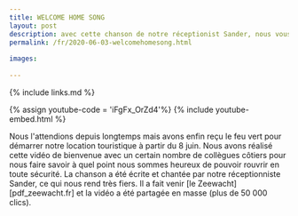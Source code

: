 ```yaml
---
title: WELCOME HOME SONG
layout: post
description: avec cette chanson de notre réceptionist Sander, nous vous souhaitons à nouveau la bienvenue
permalink: /fr/2020-06-03-welcomehomesong.html
    
images: 
    
---
```


{% include links.md %}

{% assign youtube-code = 'iFgFx_OrZd4'%}
{% include youtube-embed.html %}

Nous l'attendions depuis longtemps mais avons enfin reçu le feu vert pour démarrer notre location touristique à partir du 8 juin.
Nous avons réalisé cette vidéo de bienvenue avec un certain nombre de collègues côtiers pour nous faire savoir à quel point nous sommes heureux de pouvoir rouvrir en toute sécurité.
La chanson a été écrite et chantée par notre réceptionniste Sander, ce qui nous rend très fiers. Il a fait venir [le Zeewacht][pdf_zeewacht.fr] et la vidéo a été partagée en masse (plus de 50 000 clics).




